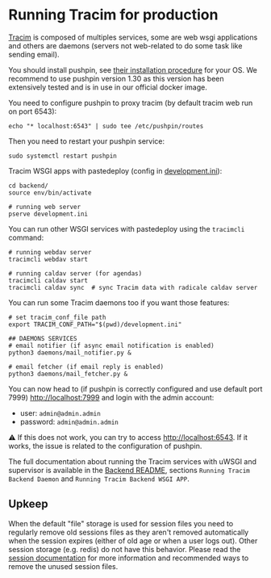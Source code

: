 # Running Tracim for production

[Tracim](https://www.tracim.fr) is composed of multiples services, some are web wsgi applications and others are daemons (servers not web-related to do some task like sending email).

You should install pushpin, see [their installation procedure](https://pushpin.org/docs/install/) for your OS. We recommend to use pushpin version 1.30 as this version has been extensively tested and is in use in our official docker image.

You need to configure pushpin to proxy tracim (by default tracim web run on port 6543):

    echo "* localhost:6543" | sudo tee /etc/pushpin/routes

Then you need to restart your pushpin service:

    sudo systemctl restart pushpin

Tracim WSGI apps with pastedeploy (config in [development.ini](../backend/development.ini.sample)):

    cd backend/
    source env/bin/activate

    # running web server
    pserve development.ini

You can run other WSGI services with pastedeploy using the `tracimcli` command:

    # running webdav server
    tracimcli webdav start

    # running caldav server (for agendas)
    tracimcli caldav start
    tracimcli caldav sync  # sync Tracim data with radicale caldav server

You can run some Tracim daemons too if you want those features:

    # set tracim_conf_file path
    export TRACIM_CONF_PATH="$(pwd)/development.ini"

    ## DAEMONS SERVICES
    # email notifier (if async email notification is enabled)
    python3 daemons/mail_notifier.py &

    # email fetcher (if email reply is enabled)
    python3 daemons/mail_fetcher.py &

You can now head to (if pushpin is correctly configured and use default port 7999)
[http://localhost:7999](http://localhost:7999) and login with the admin account:

 - user: `admin@admin.admin`
 - password: `admin@admin.admin`

⚠️ If this does not work, you can try to access [http://localhost:6543](http://localhost:6543). If it works, the issue is related to the configuration of pushpin.

The full documentation about running the Tracim services with uWSGI and supervisor is available in the [Backend README](../backend/README.md), sections `Running Tracim Backend Daemon`
and `Running Tracim Backend WSGI APP`.

## Upkeep

When the default "file" storage is used for session files you need to regularly remove old sessions files as they aren't removed automatically when the session expires (either of old age or when a user logs out). Other session storage (e.g. redis) do not have this behavior.
Please read the [session documentation](../backend/doc/setting.md#User_sessions_in_Tracim) for more information and recommended ways to remove the unused session files.
